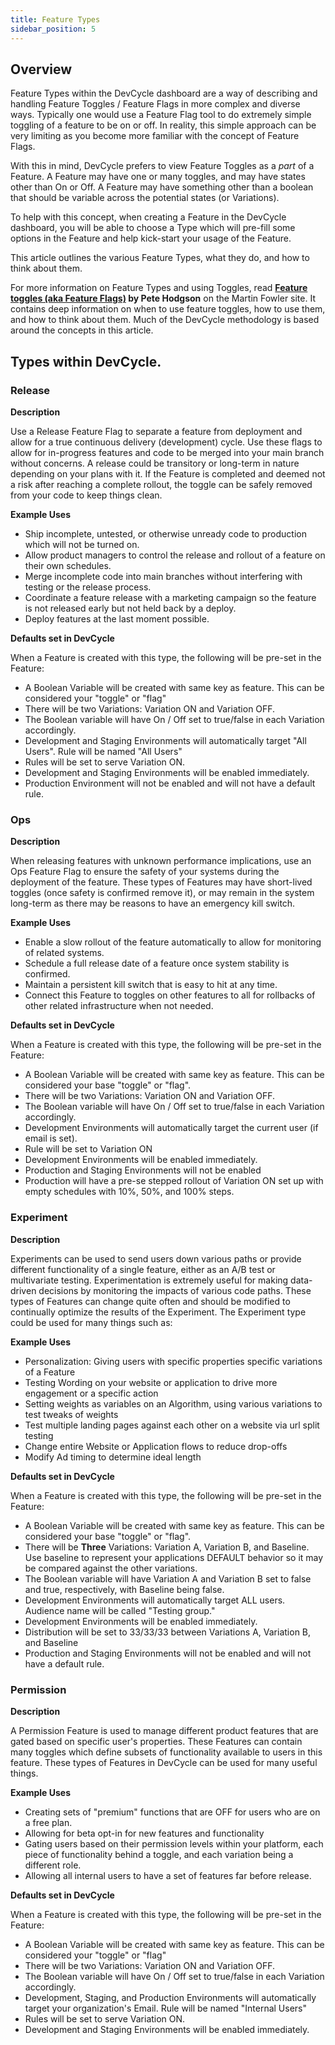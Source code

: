 ```yaml
---
title: Feature Types
sidebar_position: 5
---
```


## Overview

Feature Types within the DevCycle dashboard are a way of describing and handling Feature Toggles / Feature Flags in more complex and diverse ways. Typically one would use a Feature Flag tool to do extremely simple toggling of a feature to be on or off. In reality, this simple approach can be very limiting as you become more familiar with the concept of Feature Flags. 

With this in mind, DevCycle prefers to view Feature Toggles as a _part_ of a Feature. A Feature may have one or many toggles, and may have states other than On or Off. A Feature may have something other than a boolean that should be variable across the potential states (or Variations). 

To help with this concept, when creating a Feature in the DevCycle dashboard, you will be able to choose a Type which will pre-fill some options in the Feature and help kick-start your usage of the Feature.

This article outlines the various Feature Types, what they do, and how to think about them. 

For more information on Feature Types and using Toggles, read **[Feature toggles (aka Feature Flags)](https://martinfowler.com/articles/feature-toggles.html) by Pete Hodgson** on the Martin Fowler site. It contains deep information on when to use feature toggles, how to use them, and how to think about them. Much of the DevCycle methodology is based around the concepts in this article. 

## Types within DevCycle.

### Release

**Description**

Use a Release Feature Flag to separate a feature from deployment and allow for a true continuous delivery (development) cycle. Use these flags to allow for in-progress features and code to be merged into your main branch without concerns. A release could be transitory or long-term in nature depending on your plans with it. If the Feature is completed and deemed not a risk after reaching a complete rollout, the toggle can be safely removed from your code to keep things clean. 

**Example Uses**

* Ship incomplete, untested, or otherwise unready code to production which will not be turned on.
* Allow product managers to control the release and rollout of a feature on their own schedules.
* Merge incomplete code into main branches without interfering with testing or the release process.
* Coordinate a feature release with a marketing campaign so the feature is not released early but not held back by a deploy. 
* Deploy features at the last moment possible.

**Defaults set in DevCycle**

When a Feature is created with this type, the following will be pre-set in the Feature:

* A Boolean Variable will be created with same key as feature. This can be considered your "toggle" or "flag"
* There will be two Variations: Variation ON and Variation OFF. 
* The Boolean variable will have On / Off set to true/false in each Variation accordingly.
* Development and Staging Environments will automatically target "All Users". Rule will be named "All Users"
* Rules will be set to serve Variation ON.
* Development and Staging Environments will be enabled immediately.
* Production Environment will not be enabled and will not have a default rule. 


### Ops

**Description**

When releasing features with unknown performance implications, use an Ops Feature Flag to ensure the safety of your systems during the deployment of the feature. These types of Features may have short-lived toggles (once safety is confirmed remove it), or may remain in the system long-term as there may be reasons to have an emergency kill switch. 

**Example Uses**

* Enable a slow rollout of the feature automatically to allow for monitoring of related systems.
* Schedule a full release date of a feature once system stability is confirmed.
* Maintain a persistent kill switch that is easy to hit at any time. 
* Connect this Feature to toggles on other features to all for rollbacks of other related infrastructure when not needed.

**Defaults set in DevCycle**

When a Feature is created with this type, the following will be pre-set in the Feature:

* A Boolean Variable will be created with same key as feature. This can be considered your base "toggle" or "flag".
* There will be two Variations: Variation ON and Variation OFF. 
* The Boolean variable will have On / Off set to true/false in each Variation accordingly.
* Development Environments will automatically target the current user (if email is set).
* Rule will be set to Variation ON
* Development Environments will be enabled immediately.
* Production and Staging Environments will not be enabled 
* Production will have a pre-se stepped rollout of Variation ON set up with empty schedules with 10%, 50%, and 100% steps.

### Experiment

**Description**

Experiments can be used to send users down various paths or provide different functionality of a single feature, either as an A/B test or multivariate testing. Experimentation is extremely useful for making data-driven decisions by monitoring the impacts of various code paths. These types of Features can change quite often and should be modified to continually optimize the results of the Experiment. The Experiment type could be used for many things such as:

**Example Uses**

* Personalization: Giving users with specific properties specific variations of a Feature
* Testing Wording on your website or application to drive more engagement or a specific action
* Setting weights as variables on an Algorithm, using various variations to test tweaks of weights
* Test multiple landing pages against each other on a website via url split testing
* Change entire Website or Application flows to reduce drop-offs
* Modify Ad timing to determine ideal length


**Defaults set in DevCycle**

When a Feature is created with this type, the following will be pre-set in the Feature:

* A Boolean Variable will be created with same key as feature. This can be considered your base "toggle" or "flag".
* There will be **Three** Variations: Variation A, Variation B, and Baseline. Use baseline to represent your applications DEFAULT behavior so it may be compared against the other variations.
* The Boolean variable will have Variation A and Variation B set to false and true, respectively, with Baseline being false. 
* Development Environments will automatically target ALL users. Audience name will be called "Testing group."
* Development Environments will be enabled immediately.
* Distribution will be set to 33/33/33 between Variations A, Variation B, and Baseline
* Production and Staging Environments will not be enabled and will not have a default rule. 

### Permission

**Description**

A Permission Feature is used to manage different product features that are gated based on specific user's properties. These Features can contain many toggles which define subsets of functionality available to users in this feature. These types of Features in DevCycle can be used for many useful things.

**Example Uses**

* Creating sets of "premium" functions that are OFF for users who are on a free plan.
* Allowing for beta opt-in for new features and functionality
* Gating users based on their permission levels within your platform, each piece of functionality behind a toggle, and each variation being a different role. 
* Allowing all internal users to have a set of features far before release.

**Defaults set in DevCycle**

When a Feature is created with this type, the following will be pre-set in the Feature:

* A Boolean Variable will be created with same key as feature. This can be considered your "toggle" or "flag"
* There will be two Variations: Variation ON and Variation OFF. 
* The Boolean variable will have On / Off set to true/false in each Variation accordingly.
* Development, Staging, and Production Environments will automatically target your organization's Email. Rule will be named "Internal Users"
* Rules will be set to serve Variation ON.
* Development and Staging Environments will be enabled immediately.
